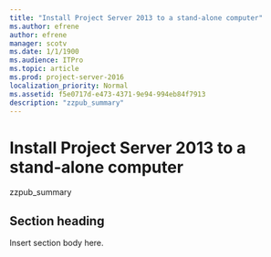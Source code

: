 ```yaml
---
title: "Install Project Server 2013 to a stand-alone computer"
ms.author: efrene
author: efrene
manager: scotv
ms.date: 1/1/1900
ms.audience: ITPro
ms.topic: article
ms.prod: project-server-2016
localization_priority: Normal
ms.assetid: f5e0717d-e473-4371-9e94-994eb84f7913
description: "zzpub_summary"
---
```


# Install Project Server 2013 to a stand-alone computer
 
zzpub_summary
  
## Section heading

Insert section body here.
  

